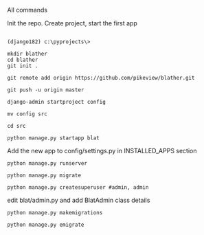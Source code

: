 
All commands

Init the repo. Create project, start the first app
```

(django182) c:\pyprojects\>

mkdir blather
cd blather
git init .

git remote add origin https://github.com/pikeview/blather.git

git push -u origin master

django-admin startproject config

mv config src

cd src

python manage.py startapp blat

```
Add the new app to  config/settings.py in INSTALLED_APPS section

```
python manage.py runserver

python manage.py migrate

python manage.py createsuperuser #admin, admin

```

edit blat/admin.py and add BlatAdmin class details

```
python manage.py makemigrations

python manage.py emigrate
```